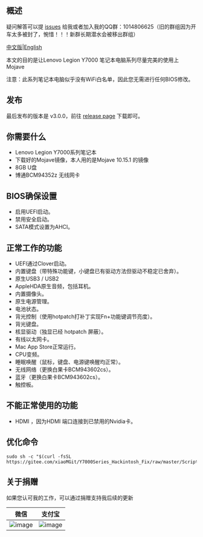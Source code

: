 ## 概述

疑问解答可以提 [issues](https://github.com/xiaoMGitHub/Lenovo_Y7000-Y530_Hackintosh/issues) 给我或者加入我的QQ群：1014806625（旧的群组因为开车太多被封了，惋惜！！！新群长期潜水会被移出群组）

[中文版](https://github.com/xiaoMGitHub/Lenovo_Y7000-Y530_Hackintosh/blob/master/README.md)|[English](https://github.com/xiaoMGitHub/Lenovo_Y7000-Y530_Hackintosh/blob/master/README-en.md)

本文的目的是让Lenovo Legion Y7000 笔记本电脑系列尽量完美的使用上Mojave

注意：此系列笔记本电脑似乎没有WiFi白名单，因此您无需进行任何BIOS修改。

## 发布

最后发布的版本是 v3.0.0，前往 [release page](https://github.com/xiaoMGitHub/Lenovo_Y7000-Y530_Hackintosh/releases) 下载即可。

## 你需要什么
- Lenovo Legion Y7000系列笔记本
- 下载好的Mojave镜像，本人用的是Mojave 10.15.1 的镜像
- 8GB U盘
- 博通BCM94352z 无线网卡

## BIOS确保设置
- 启用UEFI启动。
- 禁用安全启动。
- SATA模式设置为AHCI。

## 正常工作的功能
- UEFI通过Clover启动。
- 内置键盘（带特殊功能键，小键盘已有驱动方法但驱动不稳定已舍弃）。
- 原生USB3 / USB2 
- AppleHDA原生音频，包括耳机。
- 内置摄像头。
- 原生电源管理。
- 电池状态。
- 背光控制（使用hotpatch打补丁实现Fn+功能键调节亮度）。
- 背光键盘。
- 核显驱动（独显已经 hotpatch 屏蔽）。
- 有线以太网卡。
- Mac App Store正常运行。
- CPU变频。
- 睡眠唤醒（鼠标，键盘、电源键唤醒均正常）。
- 无线网络（更换白果卡BCM943602cs）。
- 蓝牙（更换白果卡BCM943602cs）。
- 触控板。

## 不能正常使用的功能
- HDMI ，因为HDMI 端口连接到已禁用的Nvidia卡。

## 优化命令
```
sudo sh -c "$(curl -fsSL https://gitee.com/xiaoMGit/Y7000Series_Hackintosh_Fix/raw/master/Script/Optimize.sh)"
```

## 关于捐赠

如果您认可我的工作，可以通过捐赠支持我后续的更新

| 微信                                                       | 支付宝                                               |
| ---------------------------------------------------------- | ---------------------------------------------------- |
| ![image](https://gitee.com/xiaoMGit/Y7000Series_Hackintosh_Fix/raw/master/Screenshot/%E5%BE%AE%E4%BF%A1160.jpg) | ![image](https://gitee.com/xiaoMGit/Y7000Series_Hackintosh_Fix/raw/master/Screenshot/%E6%94%AF%E4%BB%98%E5%AE%9D160.jpg) |


